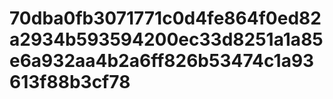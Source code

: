 # 70dba0fb3071771c0d4fe864f0ed82a2934b593594200ec33d8251a1a85e6a932aa4b2a6ff826b53474c1a93613f88b3cf78